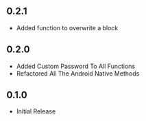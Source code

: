## 0.2.1

- Added function to overwrite a block

## 0.2.0

- Added Custom Password To All Functions
- Refactored All The Android Native Methods

## 0.1.0

- Initial Release
